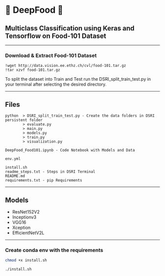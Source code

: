 # 🍕 DeepFood 🍔
## Multiclass Classification using Keras and Tensorflow on Food-101 Dataset
-----------------------------------------------------------------------------------------
### Download & Extract Food-101 Dataset
```
!wget http://data.vision.ee.ethz.ch/cvl/food-101.tar.gz
!tar xzvf food-101.tar.gz
```
To split the dataset into Train and Test run the DSRI_split_train_test.py in your terminal after selecting the desired directory.

-----------------------------------------------------------------------------------------
## Files
```
python  > DSRI_split_train_test.py - Create the data folders in DSRI persistent folder
        > evaluate.py
        > main.py
        > models.py
        > train.py
        > visualization.py

DeepFood_Food101.ipynb - Code Notebook with Models and Data

env.yml

install.sh
readme_steps.txt - Steps in DSRI Terminal
README.md
requirements.txt - pip Requirements
```

-----------------------------------------------------------------------------------------
## Models
* ResNet152V2
* Inceptionv3
* VGG16
* Xception
* EfficientNetV2L


-----------------------------------------------------------------------------------------
### Create conda env with the requirements
```bash
chmod +x install.sh

./install.sh
```